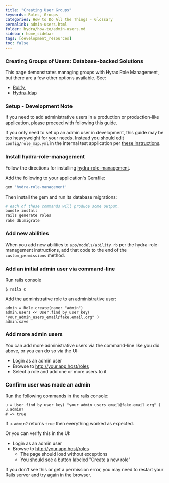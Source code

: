 ```yaml
---
title: "Creating User Groups"
keywords: Roles, Groups
categories: How to Do All the Things - Glossary
permalink: admin-users.html
folder: hydra/how-to/admin-users.md
sidebar: home_sidebar
tags: [development_resources]
toc: false
---
```


### Creating Groups of Users: Database-backed Solutions
  This page demonstrates managing groups with Hyrax Role Management, but there are a few other options available. See:

  - [Rolify](https://github.com/RolifyCommunity/rolify),
  - [Hydra-ldap]( https://github.com/samvera-labs/hydra-ldap)

### Setup - Development Note

If you need to add administrative users in a production or production-like application, please proceed with following this guide.

If you only need to set up an admin user in development, this guide may be too heavyweight for your needs. Instead you should edit `config/role_map.yml` in the internal test application per [these instructions](https://github.com/samvera/hyrax/wiki/Setting-up-test-app-for-workflow).

### Install hydra-role-management

Follow the directions for installing [hydra-role-management](https://github.com/samvera/hydra-role-management#installing).

Add the following to your application's Gemfile:

```ruby
gem 'hydra-role-management'
```

Then install the gem and run its database migrations:

```bash
# each of these commands will produce some output.
bundle install
rails generate roles
rake db:migrate
```

### Add new abilities

When you add new abilities to `app/models/ability.rb` per the hydra-role-management instructions, add that code to the end of the `custom_permissions` method.

### Add an initial admin user via command-line

Run rails console

```
$ rails c
```

Add the administrative role to an administrative user:

```
admin = Role.create(name: "admin")
admin.users << User.find_by_user_key( "your_admin_users_email@fake.email.org" )
admin.save
```

### Add more admin users

You can add more administrative users via the command-line like you did above, or you can do so via the UI:

* Login as an admin user
* Browse to http://your.app.host/roles
* Select a role and add one or more users to it

### Confirm user was made an admin

Run the following commands in the rails console:

```
u = User.find_by_user_key( "your_admin_users_email@fake.email.org" )
u.admin?
# => true
```

If `u.admin?` returns `true` then everything worked as expected.

Or you can verify this in the UI:

* Login as an admin user
* Browse to http://your.app.host/roles
  * The page should load without exceptions
  * You should see a button labeled "Create a new role"

If you don't see this or get a permission error, you may need to restart your Rails server and try again in the browser.
